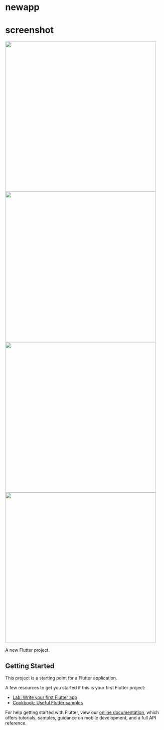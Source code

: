 # newapp

# screenshot

<img height="480px" src="assets/1.png"> <img height="480px" src="assets/2.png"><img height="480px" src="assets/3.png"><img height="480px" src="assets/4.png">

A new Flutter project.


## Getting Started

This project is a starting point for a Flutter application.

A few resources to get you started if this is your first Flutter project:


- [Lab: Write your first Flutter app](https://flutter.dev/docs/get-started/codelab)
- [Cookbook: Useful Flutter samples](https://flutter.dev/docs/cookbook)

For help getting started with Flutter, view our
[online documentation](https://flutter.dev/docs), which offers tutorials,
samples, guidance on mobile development, and a full API reference.
